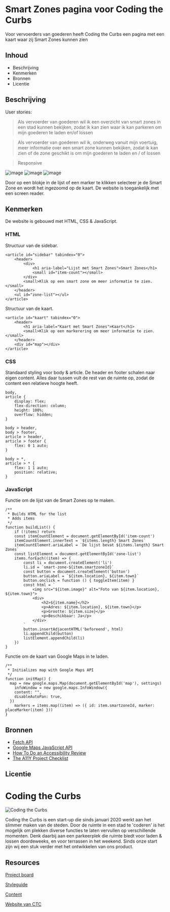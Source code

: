 # Smart Zones pagina voor Coding the Curbs
Voor vervoerders van goederen heeft Coding the Curbs een pagina met een kaart waar zij Smart Zones kunnen zien

## Inhoud

- Beschrijving
- Kenmerken
- Bronnen
- Licentie

## Beschrijving
User stories:
> Als vervoerder van goederen wil ik een overzicht van smart zones in een stad kunnen bekijken, zodat ik kan zien waar ik kan parkeren om mijn goederen te laden en/of lossen

> Als vervoerder van goederen wil ik, onderweg vanuit mijn voertuig, meer informatie over een smart zone kunnen bekijken, zodat ik kan zien of de zone geschikt is om mijn goederen te laden en / of lossen

> Responsive

![image](https://user-images.githubusercontent.com/47314813/199541670-ee7a8a80-c461-479e-b7a1-28a2aea747ce.png)
![image](https://user-images.githubusercontent.com/47314813/199541968-d27a86c4-d755-48b3-a16c-c53631d78781.png)
![image](https://user-images.githubusercontent.com/47314813/199542611-b4ae9ef8-b748-49e6-a6df-2fc8faa2fab9.png)

Door op een blokje in de lijst of een marker te klikken selecteer je de Smart Zone en wordt het ingezoomd op de kaart. De website is toegankelijk met een screen reader.

## Kenmerken

De website is gebouwd met HTML, CSS & JavaScript.

### HTML

Structuur van de sidebar.
```
<article id="sidebar" tabindex="0">
	<header>
		<div>
			<h1 aria-label="Lijst met Smart Zones">Smart Zones</h1>
			<small id="item-count"></small>
		</div>
		<small>Klik op een smart zone om meer informatie te zien.</small>
	</header>
	<ul id="zone-list"></ul>
</article>
```

Structuur van de kaart.
```
<article id="kaart" tabindex="0">
	<header>
		<h1 aria-label="Kaart met Smart Zones">Kaart</h1>
		<small>Klik op een markerering om meer informatie te zien.</small>
	</header>
	<div id="map"></div>
</article>
```

### CSS

Standaard styling voor body & article. De header en footer schalen naar eigen content. Alles daar tussen vult de rest van de ruimte op, zodat de content een relatieve hoogte heeft.
```
body,
article {
	display: flex;
	flex-direction: column;
	height: 100%;
	overflow: hidden;
}

body > header,
body > footer,
article > header,
article > footer {
	flex: 0 1 auto;
}

body > *,
article > * {
	flex: 1 1 auto;
	position: relative;
}
```
### JavaScript

Functie om de lijst van de Smart Zones op te maken.
```
/**
 * Builds HTML for the list
 * Adds items
 */
function buildList() {
	if (!items) return
	const itemCountElement = document.getElementById('item-count')
	itemCountElement.innerText = `${items.length} Smart Zones`
	itemCountElement.ariaLabel = `De lijst bevat ${items.length} Smart Zones`
	const listElement = document.getElementById('zone-list')
	items.forEach((item) => {
		const li = document.createElement('li')
		li.id = `smart-zone-${item.smartzoneId}`
		const button = document.createElement('button')
		button.ariaLabel = `${item.location}, ${item.town}`
		button.onclick = function () { toggleItem(item) }
		const html = `
			<img src="${item.image}" alt="Foto van ${item.location}, ${item.town}">
			<div>
				<h2>${item.name}</h2>
				<p>Adres: ${item.location}, ${item.town}</p>
				<p>Grootte: ${item.size}</p>
				<p>Beschikbaar: Ja</p>
			</div>
		`
		button.insertAdjacentHTML('beforeend', html)
		li.appendChild(button)
		listElement.appendChild(li)
	})
}
```

Functie om de kaart van Google Maps in te laden.
```
/**
 * Initializes map with Google Maps API
 */
function initMap() {
  map = new google.maps.Map(document.getElementById('map'), settings)
	infoWindow = new google.maps.InfoWindow({
    content: "",
    disableAutoPan: true,
  })
	markers = items.map((item) => ({ id: item.smartzoneId, marker: placeMarker(item) }))
}
```

## Bronnen

- [Fetch API](https://developer.mozilla.org/en-US/docs/Web/API/Fetch_API/Using_Fetch)
- [Google Maps JavaScript API](https://developers.google.com/maps/documentation/javascript/overview)
- [How To Do an Accessibility Review](https://web.dev/how-to-review/)
- [The A11Y Project Checklist](https://www.a11yproject.com/checklist/)

## Licentie

# Coding the Curbs

![Coding the Curbs](https://github.com/fdnd-projects/coding-the-curbs/blob/main/assets/coding-the-curbs.jpg?raw=true)

Coding the Curbs is een start-up die sinds januari 2020 werkt aan het slimmer maken van de steden. Door de ruimte in een stad te 'coderen' is het mogelijk om plekken diverse functies te laten vervullen op verschillende momenten. Denk daarbij aan een parkeerplek die ruimte biedt voor laden & lossen doordeweeks, en voor terrassen in het weekend. Sinds onze start zijn wij een stuk verder met het ontwikkelen van ons product.

## Resources

[Project board](https://github.com/orgs/fdnd-agency/projects/10)

[Styleguide](https://drive.google.com/file/d/1MxCIeJQF-YWejEC1b2s9jkcYF6pZUx0m/view?usp=sharing)

[Content](https://github.com/fdnd-agency/coding-the-curbs/blob/main/smart-zones.json)

[Website van CTC](https://www.codingthecurbs.com/?lang=nl)
